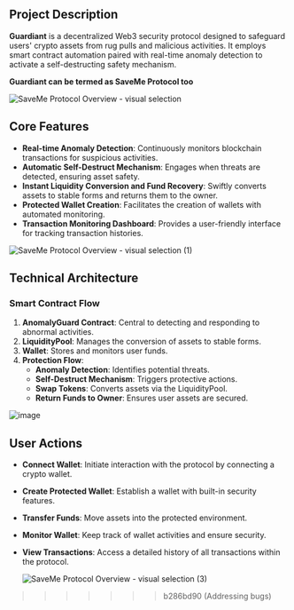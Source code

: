 

## Project Description
**Guardiant** is a decentralized Web3 security protocol designed to safeguard users' crypto assets from rug pulls and malicious activities. It employs smart contract automation paired with real-time anomaly detection to activate a self-destructing safety mechanism.

**Guardiant can be termed as SaveMe Protocol too**

![SaveMe Protocol Overview - visual selection](https://github.com/user-attachments/assets/aa289ece-3b84-46da-8c4f-ff54169e6be4)


## Core Features
- **Real-time Anomaly Detection**: Continuously monitors blockchain transactions for suspicious activities.
- **Automatic Self-Destruct Mechanism**: Engages when threats are detected, ensuring asset safety.
- **Instant Liquidity Conversion and Fund Recovery**: Swiftly converts assets to stable forms and returns them to the owner.
- **Protected Wallet Creation**: Facilitates the creation of wallets with automated monitoring.
- **Transaction Monitoring Dashboard**: Provides a user-friendly interface for tracking transaction histories.

![SaveMe Protocol Overview - visual selection (1)](https://github.com/user-attachments/assets/bc608e78-8a16-45b0-bde2-d4e8f1cc4ddf)

## Technical Architecture
### Smart Contract Flow
1. **AnomalyGuard Contract**: Central to detecting and responding to abnormal activities.
2. **LiquidityPool**: Manages the conversion of assets to stable forms.
3. **Wallet**: Stores and monitors user funds.
4. **Protection Flow**:
    - **Anomaly Detection**: Identifies potential threats.
    - **Self-Destruct Mechanism**: Triggers protective actions.
    - **Swap Tokens**: Converts assets via the LiquidityPool.
    - **Return Funds to Owner**: Ensures user assets are secured.
  
![image](https://github.com/user-attachments/assets/de434712-f959-4219-b466-093a23cd12c6)



## User Actions
- **Connect Wallet**: Initiate interaction with the protocol by connecting a crypto wallet.
- **Create Protected Wallet**: Establish a wallet with built-in security features.
- **Transfer Funds**: Move assets into the protected environment.
- **Monitor Wallet**: Keep track of wallet activities and ensure security.
- **View Transactions**: Access a detailed history of all transactions within the protocol.

  ![SaveMe Protocol Overview - visual selection (3)](https://github.com/user-attachments/assets/d6cf0cce-6083-47c3-9a14-16118d63de7d)





>>>>>>> b286bd90 (Addressing bugs)
